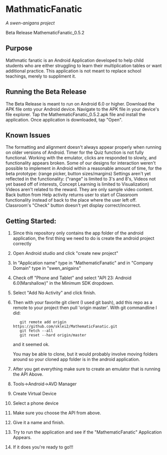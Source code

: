 # MathmaticFanatic
_A swen-anigans project_

Beta Release
MathematicFanatic_0.5.2

## Purpose
Mathmatic fanatic is an Android Application developed to help child students who are either
struggling to learn their multiplication tables or want additional practice. This application
is not meant to replace school teachings, merely to suppliment it. 

## Running the Beta Release
The Beta Release is meant to run on Android 6.0 or higher.
Download the APK file onto your Android device. Navigate to the APK file in your device's file explorer. Tap the MathematicFanatic_0.5.2.apk file
and install the application. Once application is downloaded, tap "Open". 

## Known Issues
The formatting and alignment doesn't always appear properly when running on older versions of Android.
Timer for the Quiz function is not fully functional.
Working with the emulator, clicks are responded to slowly, and functionality appears broken.
Some of our designs for interaction weren't possible to implement in Android within a reasonable amount of time, for the beta prototype:
(range picker, button sizes/margins)
Settings aren't yet reflected in the functionality:
("range" is limited to 3's and 8's, Videos not yet based off of interests, Concept Learning is limited to Visualization)
Videos aren't related to the reward. They are only sample video content.
Back button from Help activity returns user to start of Classroom functionality instead of back to the place where the user left off.
Classroom's "Check" button doesn't yet display correct/incorrect.

## Getting Started:
1. Since this repository only contains the app folder of the android application, the first thing we need to do is create the android project correctly
  1. Open Android studio and click "create new project"
  2. In "Application name" type in "MathematicFanatic" and in "Company Domain" type in "swen_anigains"
  3. Check off "Phone and Tablet" and select "API 23: Android 6.0(Marshallow)" in the Minimum SDK dropdown.
  4. Select "Add No Activity" and click finish.
2. Then with your favorite git client (I used git bash), add this repo as a remote to your project then pull 'origin master'. With git commandline I did:
   ```
      git remote add origin https://github.com/sklei2/MathematicFanatic.git
      git fetch --all
      git reset --hard origin/master
   ```
   
   and it seemed ok.
   
   You may be able to clone, but it would probably involve moving folders around so your cloned app folder is in the android application.
   
3. After you get everything make sure to create an emulator that is running the API Above. 
  1. Tools->Android->AVD Manager
  2. Create Virtual Device
  3. Select a phone device
  4. Make sure you choose the API from above.
  5. Give it a name and finish.
4. Try to run the application and see if the "MathematicFanatic" Application Appears.
5. If it does you're ready to go!!!
     
  

